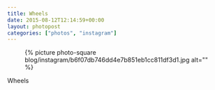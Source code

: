 ```yaml
---
title: Wheels
date: 2015-08-12T12:14:59+00:00
layout: photopost
categories: ["photos", "instagram"]
---
```


<figure class="photo photo--square">
  {% picture photo-square blog/instagram/b6f07db746dd4e7b851eb1cc811df3d1.jpg alt="" %}
</figure>

Wheels

